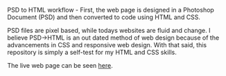 PSD to HTML workflow - First, the web page is designed in a Photoshop Document (PSD) and then converted to code using HTML and CSS.

PSD files are pixel based, while todays websites are fluid and change. I believe PSD->HTML is an out dated method of web design because of the advancements in CSS and responsive web design. With that said, this repository is simply a self-test for my HTML and CSS skills.

The live web page can be seen [here](https://codepen.io/vaughnanton/pen/aLmBwe?editors=1100).

